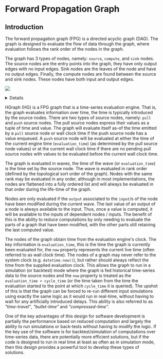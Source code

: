 # Forward Propagation Graph

## Introduction

The forward propagation graph (FPG) is a directed acyclic graph (DAG). The graph
is designed to evaluate the flow of data through the graph, where evaluation follows
the rank order of the nodes in the graph.

The graph has 3 types of nodes, namely: ``source``, ``compute``, and `sink` nodes.
The source nodes are the entry points into the graph, they have only output edges
with no input edges. Sink nodes are the leaves of the node and have no output edges.
Finally, the compute nodes are found between the source and sink nodes. These nodes
have both input and output edges.

![](src_cmpt_snk_diagram.png)
<details>
```plantuml
@startditaa src_cmpt_snk_diagram
 +--------+
 | Source |
 +--------+
     |
     v
+---------+
| Compute |
+---------+
     |
     v
 +-------+
 | Sink  |
 +-------+
@endditaa
```
</details>


HGraph (HG) is a FPG graph that is a time-series evaluation engine. That is, the graph evaluates information
over time, the time is typically introduced by the source nodes. There are two types of source
nodes, namely: ``pull`` and `push` source nodes. The pull source nodes express their values
as a tuple of time and value. The graph will evaluate itself as-of the time emitted by
a ``pull`` source node or wall clock time if the push source node has a value enqueued. 
A ``push`` source node will be evaluated at either the time of the
current engine time (``evaluation_time``) (as determined by the pull source node values) or at the 
current wall clock time if there are no pending pull source nodes with values to be 
evaluated before the current wall clock time.

The graph is evaluated in waves, the time of the wave (or ``evaluation_time``) is the time
set by the source node. The wave is evaluated in rank order (defined by the topological
sort order of the graph). Nodes with the same rank may be evaluated in any order, 
although in most implementations, the nodes are flattened into a fully ordered list
and will always be evaluated in that order during the life-time of the graph.

Nodes are only evaluated if the ``output`` associated to the ``input``/s of the node have been modified
during the current wave. The last value of an output of a node is always available to the input.
Thus, once a value is computed, it will be available to the inputs of dependent nodes / inputs.
The benefit of this is the ability to reduce computations by only needing to evaluate the parts
of a graph that have been modified, with the other parts still retaining the last computed
value.

The nodes of the graph obtain time from the evaluation engine's clock. The key information is
``evaluation_time``, this is the time the graph is currently been evaluated for, the
``now`` property represents the current live time (often referred to as wall clock time). The nodes
of a graph may never refer to the system clock (e.g. ``datetime.now()``), but rather
should always reflect the time from the supplied evaluation clock. This allows
the graph to run in a simulation (or backtest) mode where the graph is fed 
historical time-series data to the source nodes and the ``now`` property is 
treated as the ``evaluation_time + cycle_time`` (or the time taken  from the time the evaluation
started to the point at which ``cycle_time`` it is queried). The upshot of this is that the graph 
can be forced to re-run different input simulations using exactly the same logic as it would run in real-time,
without having to wait for any artificially introduced delays. This ability is also referred to as *"time-travel"*, 
*"bullet-time"* and *"compressed-time"*.

One of the key advantages of this design for software development is partially
the performance based on reduced computation and largely the ability to run
simulations or back-tests without having to modify the logic. If the key use of the
software is for backtest/simulation of computations over time-series data, there
are potentially more efficient solutions, but if the code is designed to run
in real time at least as often as in simulation mode, then this design provides
a powerful tool to develop these types of solutions.

